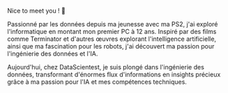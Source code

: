 Nice to meet you ! 👋

Passionné par les données depuis ma jeunesse avec ma PS2, j'ai exploré l'informatique en montant mon premier PC à 12 ans. Inspiré par des films comme Terminator et d'autres œuvres explorant l'intelligence artificielle, ainsi que ma fascination pour les robots, j'ai découvert ma passion pour l'ingénierie des données et l'IA.

Aujourd'hui, chez DataScientest, je suis plongé dans l'ingénierie des données, transformant d'énormes flux d'informations en insights précieux grâce à ma passion pour l'IA et mes compétences techniques.
